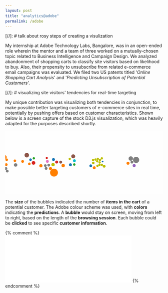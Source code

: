 ```yaml
---
layout: post
title: "analytics@adobe"
permalink: /adobe
---
```


[//]: # talk about rosy steps of creating a visulization

My internship at Adobe Technology Labs, Bangalore, was in an open-ended role wherein the mentor and a team of three worked on a mutually-chosen topic related to Business Intelligence and Campaign Design. We analyzed abandonment of shopping carts to classify site visitors based on likelihood to buy. Also, their propensity to unsubscribe from related e-commerce email campaigns was evaluated. We filed two US patents titled '*Online Shopping Cart Analysis*' and '*Predicting Unsubscription of Potential Customers*'.

[//]: # visualizing site visitors' tendencies for real-time targeting

My unique contribution was visualizing both tendencies in conjunction, to make possible better targeting customers of e-commerce sites in real time, potentially by pushing offers based on customer characteristics. Shown below is a screen capture of the stock D3.js visualization, which was heavily adapted for the purposes described shortly.

![screen capture of D3 visualization](/files/d3-short.gif)

The **size** of the bubbles indicated the number of **items in the cart** of a potential customer. The Adobe colour scheme was used, with **colors** indicating the **predictions**.
A **bubble** would stay on screen, moving from left to right, based on the length of the **browsing session**. Each bubble could be **clicked** to see specific **customer information**.

{% comment %}
<br/><iframe src="//giphy.com/embed/l2SpRVqjf1Yx1FI8U" width="80%" frameBorder="0" class="giphy-embed" allowFullScreen></iframe>
{% endcomment %}
